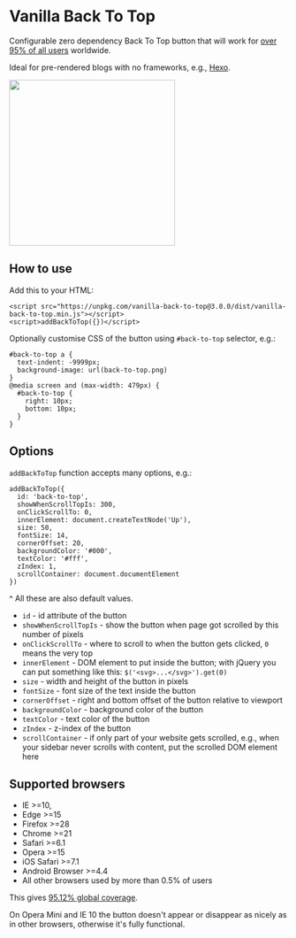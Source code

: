 # Vanilla Back To Top

Configurable zero dependency Back To Top button that will work for [over 95% of all users](http://browserl.ist/?q=ie+%3E%3D10%2Cedge+%3E%3D15%2Cfirefox+%3E%3D28%2Cchrome+%3E%3D21%2Csafari+%3E%3D6.1%2Copera+%3E%3D15%2Cios+%3E%3D7.1%2Candroid+%3E%3D4.4%2C%3E%3D0.5%25) worldwide.

Ideal for pre-rendered blogs with no frameworks, e.g., [Hexo](https://hexo.io/).

<img src="http://i.pi.gy/DoaQa.gif" width="300px"/>

## How to use

Add this to your HTML:
```
<script src="https://unpkg.com/vanilla-back-to-top@3.0.0/dist/vanilla-back-to-top.min.js"></script>
<script>addBackToTop({})</script>
```

Optionally customise CSS of the button using `#back-to-top` selector, e.g.:
```
#back-to-top a {
  text-indent: -9999px;
  background-image: url(back-to-top.png)
}
@media screen and (max-width: 479px) {
  #back-to-top {
    right: 10px;
    bottom: 10px;
  }
}
```

## Options

`addBackToTop` function accepts many options, e.g.:
```
addBackToTop({
  id: 'back-to-top',
  showWhenScrollTopIs: 300,
  onClickScrollTo: 0,
  innerElement: document.createTextNode('Up'),
  size: 50,
  fontSize: 14,
  cornerOffset: 20,
  backgroundColor: '#000',
  textColor: '#fff',
  zIndex: 1,
  scrollContainer: document.documentElement
})
```
^ All these are also default values.

- `id` - id attribute of the button
- `showWhenScrollTopIs` - show the button when page got scrolled by this number of pixels
- `onClickScrollTo` - where to scroll to when the button gets clicked, `0` means the very top
- `innerElement` - DOM element to put inside the button; with jQuery you can put something like this: `$('<svg>...</svg>').get(0)`
- `size` - width and height of the button in pixels
- `fontSize` - font size of the text inside the button
- `cornerOffset` - right and bottom offset of the button relative to viewport
- `backgroundColor` - background color of the button
- `textColor` - text color of the button
- `zIndex` - z-index of the button
- `scrollContainer` - if only part of your website gets scrolled, e.g., when your sidebar never scrolls with content, put the scrolled DOM element here

## Supported browsers

- IE >=10,
- Edge >=15
- Firefox >=28
- Chrome >=21
- Safari >=6.1
- Opera >=15
- iOS Safari >=7.1
- Android Browser >=4.4
- All other browsers used by more than 0.5% of users

This gives [95.12% global coverage](http://browserl.ist/?q=ie+%3E%3D10%2Cedge+%3E%3D15%2Cfirefox+%3E%3D28%2Cchrome+%3E%3D21%2Csafari+%3E%3D6.1%2Copera+%3E%3D15%2Cios+%3E%3D7.1%2Candroid+%3E%3D4.4%2C%3E%3D0.5%25).

On Opera Mini and IE 10 the button doesn't appear or disappear as nicely as in other browsers, otherwise it's fully functional.
